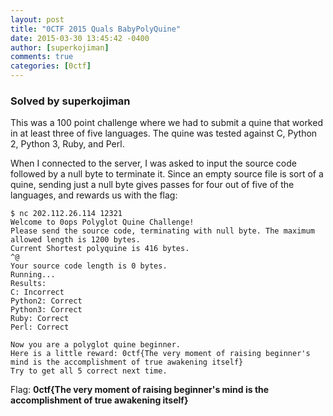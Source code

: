 ```yaml
---
layout: post
title: "0CTF 2015 Quals BabyPolyQuine"
date: 2015-03-30 13:45:42 -0400
author: [superkojiman]
comments: true
categories: [0ctf]
---
```


### Solved by superkojiman

This was a 100 point challenge where we had to submit a quine that worked in at least three of five languages. The quine was tested against C, Python 2, Python 3, Ruby, and Perl.

When I connected to the server, I was asked to input the source code followed by a null byte to terminate it. Since an empty source file is sort of a quine, sending just a null byte gives passes for four out of five of the languages, and rewards us with the flag: 

```
$ nc 202.112.26.114 12321
Welcome to 0ops Polyglot Quine Challenge!
Please send the source code, terminating with null byte. The maximum allowed length is 1200 bytes.
Current Shortest polyquine is 416 bytes.
^@
Your source code length is 0 bytes.
Running...
Results:
C: Incorrect
Python2: Correct
Python3: Correct
Ruby: Correct
Perl: Correct

Now you are a polyglot quine beginner.
Here is a little reward: 0ctf{The very moment of raising beginner's mind is the accomplishment of true awakening itself}
Try to get all 5 correct next time.
```

Flag: **0ctf{The very moment of raising beginner's mind is the accomplishment of true awakening itself}**
